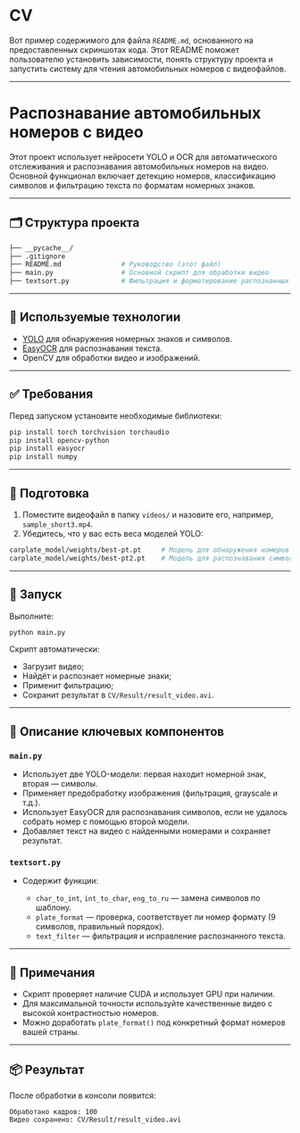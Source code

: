 # CV
Вот пример содержимого для файла `README.md`, основанного на предоставленных скриншотах кода. Этот README поможет пользователю установить зависимости, понять структуру проекта и запустить систему для чтения автомобильных номеров с видеофайлов.

---

# Распознавание автомобильных номеров с видео

Этот проект использует нейросети YOLO и OCR для автоматического отслеживания и распознавания автомобильных номеров на видео. Основной функционал включает детекцию номеров, классификацию символов и фильтрацию текста по форматам номерных знаков.

---

## 🗂️ Структура проекта

```bash
├── __pycache__/
├── .gitignore
├── README.md               # Руководство (этот файл)
├── main.py                 # Основной скрипт для обработки видео
├── textsort.py             # Фильтрация и форматирование распознанных номеров
```

---

## 🧠 Используемые технологии

* [YOLO](https://github.com/ultralytics/yolov5) для обнаружения номерных знаков и символов.
* [EasyOCR](https://github.com/JaidedAI/EasyOCR) для распознавания текста.
* OpenCV для обработки видео и изображений.

---

## ✅ Требования

Перед запуском установите необходимые библиотеки:

```bash
pip install torch torchvision torchaudio
pip install opencv-python
pip install easyocr
pip install numpy
```

---

## 📁 Подготовка

1. Поместите видеофайл в папку `videos/` и назовите его, например, `sample_short3.mp4`.
2. Убедитесь, что у вас есть веса моделей YOLO:

```bash
carplate_model/weights/best-pt.pt     # Модель для обнаружения номеров
carplate_model/weights/best-pt2.pt    # Модель для распознавания символов
```

---

## 🚀 Запуск

Выполните:

```bash
python main.py
```

Скрипт автоматически:

* Загрузит видео;
* Найдёт и распознает номерные знаки;
* Применит фильтрацию;
* Сохранит результат в `CV/Result/result_video.avi`.

---

## 📄 Описание ключевых компонентов

### `main.py`

* Использует две YOLO-модели: первая находит номерной знак, вторая — символы.
* Применяет предобработку изображения (фильтрация, grayscale и т.д.).
* Использует EasyOCR для распознавания символов, если не удалось собрать номер с помощью второй модели.
* Добавляет текст на видео с найденными номерами и сохраняет результат.

### `textsort.py`

* Содержит функции:

  * `char_to_int`, `int_to_char`, `eng_to_ru` — замена символов по шаблону.
  * `plate_format` — проверка, соответствует ли номер формату (9 символов, правильный порядок).
  * `text_filter` — фильтрация и исправление распознанного текста.

---

## 📝 Примечания

* Скрипт проверяет наличие CUDA и использует GPU при наличии.
* Для максимальной точности используйте качественные видео с высокой контрастностью номеров.
* Можно доработать `plate_format()` под конкретный формат номеров вашей страны.

---

## 📦 Результат

После обработки в консоли появится:

```
Обработано кадров: 100
Видео сохранено: CV/Result/result_video.avi
```

